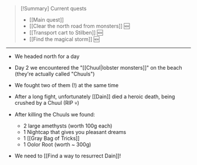 > [!Summary] Current quests
> - [[Main quest]]
> - [[Clear the north road from monsters]] 🆕
> - [[Transport cart to Stilben]] 🆕
> - [[Find the magical storm]] 🆕

---
- We headed north for a day
- Day 2 we encountered the "[[Chuul|lobster monsters]]" on the beach (they're actually called "Chuuls")
- We fought two of them (!) at the same time
- After a long fight, unfortunately [[Dain]] died a heroic death, being crushed by a Chuul (RIP 💀)
- After killing the Chuuls we found:
	- 2 large amethysts (worth 100g each)
	- 1 Nightcap that gives you pleasant dreams
	- 1 [[Gray Bag of Tricks]]
	- 1 Oolor Root (worth ~ 300g)

- We need to [[Find a way to resurrect Dain]]!
